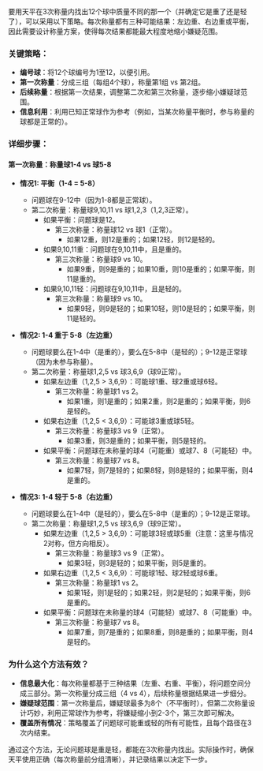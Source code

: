 要用天平在3次称量内找出12个球中质量不同的那一个（并确定它是重了还是轻了），可以采用以下策略。每次称量都有三种可能结果：左边重、右边重或平衡，因此需要设计称量方案，使得每次结果都能最大程度地缩小嫌疑范围。

### 关键策略：
- **编号球**：将12个球编号为1至12，以便引用。
- **第一次称量**：分成三组（每组4个球），称量第1组 vs 第2组。
- **后续称量**：根据第一次结果，调整第二次和第三次称量，逐步缩小嫌疑球范围。
- **信息利用**：利用已知正常球作为参考（例如，当某次称量平衡时，参与称量的球都是正常的）。

### 详细步骤：

#### **第一次称量：称量球1-4 vs 球5-8**
- **情况1: 平衡（1-4 = 5-8）**
  - 问题球在9-12中（因为1-8都是正常球）。
  - 第二次称量：称量球9,10,11 vs 球1,2,3（1,2,3正常）。
    - 如果平衡：问题球是12。
      - 第三次称量：称量球12 vs 球1（正常）。
        - 如果12重，则12是重的；如果12轻，则12是轻的。
    - 如果9,10,11重：问题球在9,10,11中，且是重的。
      - 第三次称量：称量球9 vs 10。
        - 如果9重，则9是重的；如果10重，则10是重的；如果平衡，则11是重的。
    - 如果9,10,11轻：问题球在9,10,11中，且是轻的。
      - 第三次称量：称量球9 vs 10。
        - 如果9轻，则9是轻的；如果10轻，则10是轻的；如果平衡，则11是轻的。

- **情况2: 1-4 重于 5-8（左边重）**
  - 问题球要么在1-4中（是重的），要么在5-8中（是轻的）；9-12是正常球（因为未参与称量）。
  - 第二次称量：称量球1,2,5 vs 球3,6,9（球9正常）。
    - 如果左边重（1,2,5 > 3,6,9）：可能球1重、球2重或球6轻。
      - 第三次称量：称量球1 vs 2。
        - 如果1重，则1是重的；如果2重，则2是重的；如果平衡，则6是轻的。
    - 如果右边重（1,2,5 < 3,6,9）：可能球3重或球5轻。
      - 第三次称量：称量球3 vs 9（正常）。
        - 如果3重，则3是重的；如果平衡，则5是轻的。
    - 如果平衡：问题球在未称量的球4（可能重）或球7、8（可能轻）中。
      - 第三次称量：称量球7 vs 8。
        - 如果7轻，则7是轻的；如果8轻，则8是轻的；如果平衡，则4是重的。

- **情况3: 1-4 轻于 5-8（右边重）**
  - 问题球要么在1-4中（是轻的），要么在5-8中（是重的）；9-12是正常球。
  - 第二次称量：称量球1,2,5 vs 球3,6,9（球9正常）。
    - 如果左边重（1,2,5 > 3,6,9）：可能球3轻或球5重（注意：这里与情况2对称，但方向相反）。
      - 第三次称量：称量球3 vs 9（正常）。
        - 如果3轻，则3是轻的；如果平衡，则5是重的。
    - 如果右边重（1,2,5 < 3,6,9）：可能球1轻、球2轻或球6重。
      - 第三次称量：称量球1 vs 2。
        - 如果1轻，则1是轻的；如果2轻，则2是轻的；如果平衡，则6是重的。
    - 如果平衡：问题球在未称量的球4（可能轻）或球7、8（可能重）中。
      - 第三次称量：称量球7 vs 8。
        - 如果7重，则7是重的；如果8重，则8是重的；如果平衡，则4是轻的。

### 为什么这个方法有效？
- **信息最大化**：每次称量都基于三种结果（左重、右重、平衡），将问题空间分成三部分。第一次称量分成三组（4 vs 4），后续称量根据结果进一步细分。
- **嫌疑球范围**：第一次称量后，嫌疑球最多为8个（不平衡时），但第二次称量设计巧妙，利用正常球作为参考，将嫌疑缩小到2-3个，第三次即可解决。
- **覆盖所有情况**：策略覆盖了问题球可能重或轻的所有可能性，且每个路径在3次内结束。

通过这个方法，无论问题球是重是轻，都能在3次称量内找出。实际操作时，确保天平使用正确（每次称量前分组清晰），并记录结果以决定下一步。